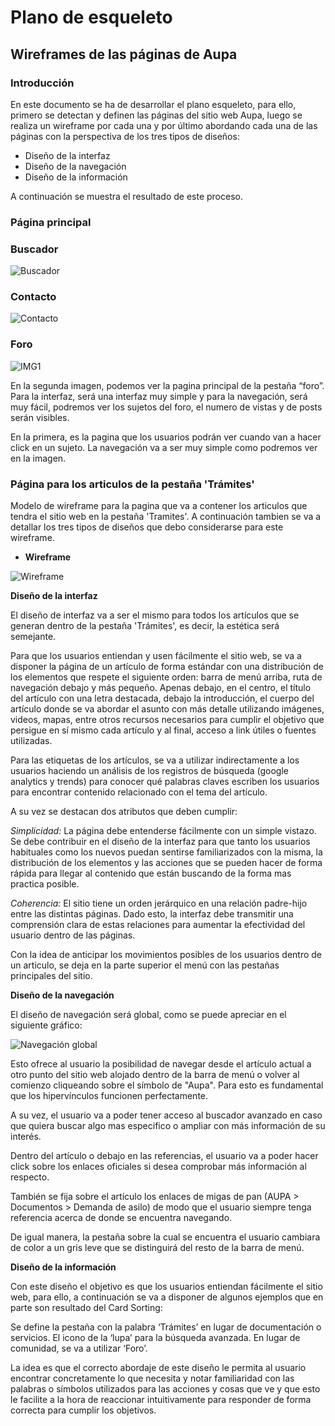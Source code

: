 # Plano de esqueleto

## Wireframes de las páginas de Aupa

### Introducción

En este documento se ha de desarrollar el plano esqueleto, para ello, primero se detectan y definen las páginas del sitio web Aupa, luego se realiza un wireframe por cada una y por último abordando cada una de las páginas con la perspectiva de los tres tipos de diseños:


- Diseño de la interfaz
- Diseño de la navegación
- Diseño de la información

A continuación se muestra el resultado de este proceso.

### Página principal

### Buscador 

![Buscador](buscador.png)

### Contacto 

![Contacto](contactos.png)

### Foro 
![IMG1](/4-esqueleto/Wireframes.jpeg)

En la segunda imagen, podemos ver la pagina principal de la pestaña “foro”. 
Para la interfaz, será una interfaz muy simple y para la navegación, será muy fácil, podremos ver los sujetos del foro, el numero de vistas y de posts serán visibles. 


En la primera, es la pagina que los usuarios podrán ver cuando van a hacer click en un sujeto. La navegación va a ser muy simple como podremos ver en la imagen.

### Página para los articulos de la pestaña 'Trámites' 
 
 Modelo de wireframe para la pagina que va a contener los articulos que tendra el sitio web en la pestaña 'Tramites'. A continuación tambien se va a detallar los tres tipos de diseños que debo considerarse para este wireframe.

 - **Wireframe**
 
 ![Wireframe](https://github.com/DeustoPWEB2018/proyectoweb-migraciones/blob/3264517cc160c33049ec5854babaebc6d5aba64c/4-esqueleto/4_Wireframe_pag_similares_3.jpg)


  **Diseño de la interfaz**

El diseño de interfaz va a ser el mismo para todos los artículos que se generan dentro de la pestaña 'Trámites', es decir, la estética será semejante. 


Para que los usuarios entiendan y usen fácilmente el sitio web, se va a disponer la página de un artículo de forma estándar con una distribución de los elementos que respete el siguiente orden: barra de menú arriba, ruta de navegación debajo y más pequeño. Apenas debajo, en el centro, el título del artículo con una letra destacada, debajo la introducción, el cuerpo del artículo donde se va abordar el asunto con más detalle utilizando imágenes, videos, mapas, entre otros recursos necesarios para cumplir el objetivo que persigue en sí mismo cada artículo y al final, acceso a link útiles o fuentes utilizadas.


 Para las etiquetas de los artículos, se va a utilizar indirectamente a los usuarios haciendo un análisis de los registros de búsqueda (google analytics y trends) para conocer qué palabras claves escriben los usuarios para encontrar contenido relacionado con el tema del artículo.

A su vez se destacan dos atributos que deben cumplir:


 *Simplicidad:* La página debe entenderse fácilmente con un simple vistazo. Se debe contribuir en el diseño de la interfaz para que tanto los usuarios habituales como los nuevos puedan sentirse familiarizados con la misma, la distribución de los elementos y las acciones que se pueden hacer de forma rápida para llegar al contenido que están buscando de la forma mas practica posible.


 *Coherencia:*  El sitio tiene un orden jerárquico en una relación padre-hijo entre las distintas páginas. Dado esto, la interfaz debe transmitir una comprensión clara de estas relaciones para aumentar la efectividad del usuario dentro de las páginas.


 Con la idea de anticipar los movimientos posibles de los usuarios dentro de un articulo, se deja en la parte superior el menú con las pestañas principales del sitio. 


  **Diseño de la navegación**

 El diseño de navegación será global, como se puede apreciar en el siguiente gráfico:

 ![Navegación global](https://github.com/DeustoPWEB2018/proyectoweb-migraciones/blob/3264517cc160c33049ec5854babaebc6d5aba64c/4-esqueleto/4-Navegacion%20global.png)

 Esto ofrece al usuario la posibilidad de navegar desde el artículo actual a otro punto del sitio web alojado dentro de la barra de menú o volver al comienzo cliqueando sobre el símbolo de "Aupa". Para esto es fundamental que los hipervínculos funcionen perfectamente.

 A su vez, el usuario va a poder tener acceso al buscador avanzado en caso que quiera buscar algo mas especifico o ampliar con más información de su interés.

Dentro del artículo o debajo en las referencias, el usuario va a poder hacer click sobre los enlaces oficiales si desea comprobar más información al respecto.

 También se fija sobre el artículo los enlaces de migas de pan (AUPA > Documentos > Demanda de asilo) de modo que el usuario siempre tenga referencia acerca de donde se encuentra navegando.

 De igual manera, la pestaña sobre la cual se encuentra el usuario cambiara de color a un gris leve que se distinguirá del resto de la barra de menú. 


   **Diseño de la información**

Con este diseño el objetivo es que los usuarios entiendan fácilmente el sitio web, para ello, a continuación se va a disponer de algunos ejemplos que en parte son resultado del Card Sorting:

Se define la pestaña con la palabra ‘Trámites’ en lugar de documentación o servicios.
El icono de la ‘lupa’ para la búsqueda avanzada.
En lugar de comunidad, se va a utilizar ‘Foro’.


La idea es que el correcto abordaje de este diseño le permita al usuario encontrar concretamente lo que necesita y notar familiaridad con las palabras o símbolos utilizados para las acciones y cosas que ve y que esto le facilite a la hora de reaccionar intuitivamente para responder de forma correcta para cumplir los objetivos.

